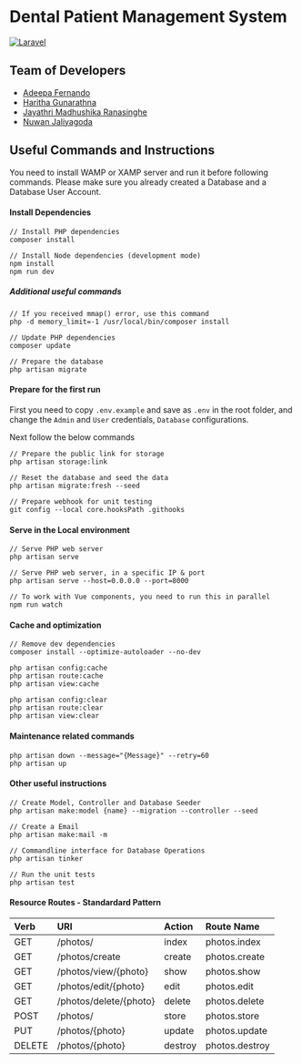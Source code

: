 # Dental Patient Management System

[![Laravel](https://github.com/cepdnaclk/dental-patient-management-system/actions/workflows/laravel.yml/badge.svg)](https://github.com/cepdnaclk/dental-patient-management-system/actions/workflows/laravel.yml)

## Team of Developers

-   [Adeepa Fernando](https://people.ce.pdn.ac.lk/students/e18/100/)
-   [Haritha Gunarathna](https://people.ce.pdn.ac.lk/students/e18/118/)
-   [Jayathri Madhushika Ranasinghe](https://people.ce.pdn.ac.lk/students/e18/283/)
-   [Nuwan Jaliyagoda](http://github.com/NuwanJ)

## Useful Commands and Instructions

You need to install WAMP or XAMP server and run it before following commands.
Please make sure you already created a Database and a Database User Account.

#### Install Dependencies

```
// Install PHP dependencies
composer install

// Install Node dependencies (development mode)
npm install
npm run dev
```

##### Additional useful commands

```
// If you received mmap() error, use this command
php -d memory_limit=-1 /usr/local/bin/composer install

// Update PHP dependencies
composer update

// Prepare the database
php artisan migrate
```

#### Prepare for the first run

First you need to copy `.env.example` and save as `.env` in the root folder, and change the `Admin` and `User` credentials, `Database` configurations.

Next follow the below commands

```
// Prepare the public link for storage
php artisan storage:link

// Reset the database and seed the data
php artisan migrate:fresh --seed

// Prepare webhook for unit testing
git config --local core.hooksPath .githooks

```

#### Serve in the Local environment

```
// Serve PHP web server
php artisan serve

// Serve PHP web server, in a specific IP & port
php artisan serve --host=0.0.0.0 --port=8000

// To work with Vue components, you need to run this in parallel
npm run watch
```

#### Cache and optimization

```
// Remove dev dependencies
composer install --optimize-autoloader --no-dev

php artisan config:cache
php artisan route:cache
php artisan view:cache

php artisan config:clear
php artisan route:clear
php artisan view:clear
```

#### Maintenance related commands

```
php artisan down --message="{Message}" --retry=60
php artisan up
```

#### Other useful instructions

```
// Create Model, Controller and Database Seeder
php artisan make:model {name} --migration --controller --seed

// Create a Email
php artisan make:mail -m

// Commandline interface for Database Operations
php artisan tinker

// Run the unit tests
php artisan test

```

#### Resource Routes - Standardard Pattern

| Verb   | URI                    | Action  | Route Name     |
| :----- | :--------------------- | :------ | :------------- |
| GET    | /photos/               | index   | photos.index   |
| GET    | /photos/create         | create  | photos.create  |
| GET    | /photos/view/{photo}   | show    | photos.show    |
| GET    | /photos/edit/{photo}   | edit    | photos.edit    |
| GET    | /photos/delete/{photo} | delete  | photos.delete  |
| POST   | /photos/               | store   | photos.store   |
| PUT    | /photos/{photo}        | update  | photos.update  |
| DELETE | /photos/{photo}        | destroy | photos.destroy |
